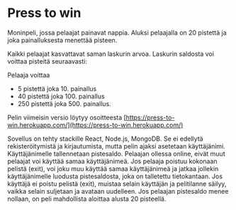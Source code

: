 # Press to win

Moninpeli, jossa pelaajat painavat nappia. Aluksi pelaajalla on 20 pistettä ja joka painalluksesta menettää pisteen.

Kaikki pelaajat kasvattavat saman laskurin arvoa. Laskurin saldosta voi voittaa pisteitä seuraavasti:


Pelaaja voittaa


- 5 pistettä joka 10. painallus
- 40 pistettä joka 100. painallus
- 250 pistettä joka 500. painallus.


Pelin viimeisin versio löytyy osoitteesta [https://press-to-win.herokuapp.com/](https://press-to-win.herokuapp.com/)



Sovellus on tehty stackille React, Node.js, MongoDB. Se ei edellytä rekisteröitymistä ja kirjautumista, mutta pelin ajaksi asetetaan käyttäjänimi. Käyttäjänimelle tallennetaan pistesaldo. Pelaajan ollessa online, eivät muut pelaajat voi käyttää samaa käyttäjänimeä. Jos pelaaja poistuu kokonaan pelistä (exit), voi joku muu käyttää samaa käyttäjänimeä ja jatkaa jollekin käyttäjänimelle luodusta pistesaldosta, joka on talletettu tietokantaan. Jos käyttäjä ei poistu pelistä (exit), muistaa selain käyttäjän ja pelitilanne säilyy, vaikka selain suljetaan ja avataan uudelleen. Jos pelaajan pistesaldo menee nollaan, on peli mahdollista aloittaa alusta 20 pisteellä.  




